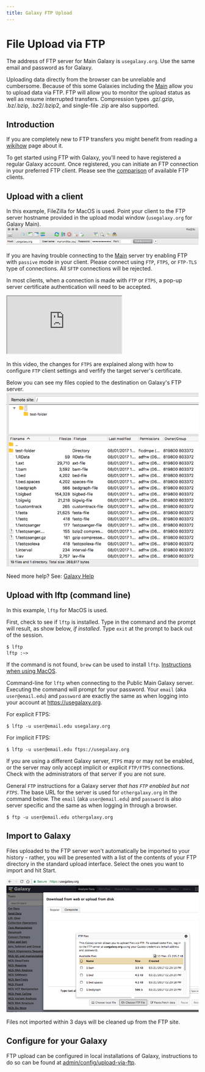 ```yaml
---
title: Galaxy FTP Upload
---
```

# File Upload via FTP

<div class="alert alert-success trim-p" role="alert">

The address of FTP server for Main Galaxy is `usegalaxy.org`. Use the same email and password as for Galaxy.

</div>

Uploading data directly from the browser can be unreliable and cumbersome.
Because of this some Galaxies including the [Main](/main/) allow you to upload data via FTP.
FTP will allow you to monitor the upload status as well as resume interrupted transfers.
Compression types .gz/.gzip, .bz/.bzip, .bz2/.bzip2, and single-file .zip are also supported.

## Introduction

If you are completely new to FTP transfers you might benefit from reading a [wikihow](https://www.wikihow.com/Use-FTP) page about it.

To get started using FTP with Galaxy, you'll need to have registered a regular Galaxy account. Once registered, you can initiate an FTP connection in your preferred FTP
client. Please see the [comparison](https://en.wikipedia.org/wiki/Comparison_of_FTP_client_software) of available FTP clients.

## Upload with a client

In this example, FileZilla for MacOS is used. Point your client to the FTP server hostname provided in the upload modal window (`usegalaxy.org` for Galaxy Main).
![FTP client connection details](./ftp-connect.png)

<div class="alert alert-warning trim-p" role="alert">

If you are having trouble connecting to the [Main](/main/) server try enabling FTP with `passive` mode in your client. Please connect using `FTP`, `FTPS`, or `FTP-TLS` type of connections. All `SFTP` connections will be rejected.

</div>

In most clients, when a connection is made with `FTP` or `FTPS`, a pop-up server certificate authentication will need to be accepted.

<div class="embed-responsive embed-responsive-16by9">
<iframe class="embed-responsive-item" src="https://player.vimeo.com/video/222236679?portrait=0" webkitallowfullscreen mozallowfullscreen allowfullscreen> </iframe>
</div>

In this video, the changes for `FTPS` are explained along with how to configure `FTP` client settings and verfify the target server's certificate.

Below you can see my files copied to the destination on Galaxy's FTP server.
![files uploaded to Galaxy FTP server](./ftp-files.png)

Need more help? See: [Galaxy Help](https://help.galaxyproject.org/)



## Upload with lftp (command line)

In this example, `lftp` for MacOS is used.

First, check to see if `lftp` is installed. Type in the command and the prompt will result, as show below, *if installed*. Type `exit` at the prompt to back out of the session. 

```
$ lftp
lftp :~>
```

If the command is not found, `brew` can be used to install `lftp`. [Instructions when using MacOS](http://macappstore.org/lftp/). 

Command-line for `lftp` when connecting to the Public Main Galaxy server. Executing the command will prompt for your password. Your `email` (aka `user@email.edu`) and `password` are exactly the same as when logging into your account at https://usegalaxy.org. 

For explicit FTPS: 

```
$ lftp -u user@email.edu usegalaxy.org
```

For implicit FTPS: 

```
$ lftp -u user@email.edu ftps://usegalaxy.org
```

If you are using a different Galaxy server, `FTPS` may or may not be enabled, or the server may only accept implicit or explicit `FTP/FTPS` connections. Check with the administrators of that server if you are not sure. 

General `FTP` instructions for a Galaxy server *that has `FTP` enabled but not `FTPS`*. The base URL for the server is used for `othergalaxy.org` in the command below. The `email` (aka `user@email.edu`) and `password` is also server specific and the same as when logging in through a browser.

```
$ ftp -u user@email.edu othergalaxy.org
```


## Import to Galaxy

Files uploaded to the FTP server won't automatically be imported to your history -
rather, you will be presented with a list of the contents of your FTP directory
in the standard upload interface. Select the ones you want to import and hit Start.

![FTP files on the Upload File tool form](./ftp-select.png)

<div class="alert alert-warning" role="alert">
Files not imported within 3 days will be cleaned up from the FTP site.
</div>

## Configure for your Galaxy

FTP upload can be configured in local installations of Galaxy, instructions to do
so can be found at [admin/config/upload-via-ftp](/admin/config/upload-via-ftp/).
